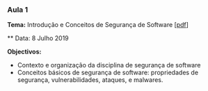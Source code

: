 ### Aula 1

**Tema:** Introdução e Conceitos de Segurança de Software [[pdf](teoricas/acite2019-introducao.pdf)]

** Data: 8 Julho 2019

**Objectivos:**
* Contexto e organização da disciplina de segurança de software
* Conceitos básicos de segurança de software: propriedades de segurança, vulnerabilidades, ataques, e malwares.


